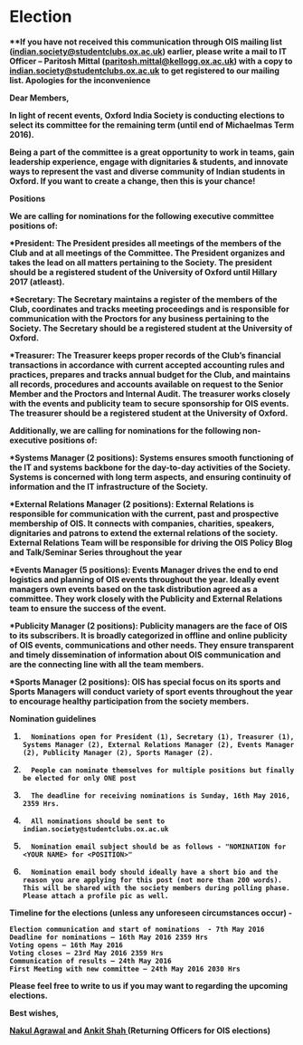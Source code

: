 # Election

<b>**If you have not received this communication through OIS mailing list (indian.society@studentclubs.ox.ac.uk) earlier, please write a mail to IT Officer – Paritosh Mittal (paritosh.mittal@kellogg.ox.ac.uk) with a copy to indian.society@studentclubs.ox.ac.uk to get registered to our mailing list. Apologies for the inconvenience



Dear Members, 

In light of recent events, Oxford India Society is conducting elections to select its committee for the remaining term (until end of Michaelmas Term 2016). 

Being a part of the committee is a great opportunity to work in teams, gain leadership experience, engage with dignitaries & students, and innovate ways to represent the vast and diverse community of Indian students in Oxford. If you want to create a change, then this is your chance!

Positions


We are calling for nominations for the following executive committee positions of: 

 *President: The President presides all meetings of the members of the Club and at all meetings of the Committee. The President organizes and takes the lead on all matters pertaining to the Society. The president should be a registered student of the University of Oxford until Hillary 2017 (atleast). 

*Secretary:  The Secretary maintains a register of the members of the Club, coordinates and tracks meeting proceedings and is responsible for communication with the Proctors for any business pertaining to the Society. The Secretary should be a registered student at the University of Oxford.

*Treasurer: The Treasurer keeps proper records of the Club’s financial transactions in accordance with current accepted accounting rules and practices, prepares and tracks annual budget for the Club, and maintains all records, procedures and accounts available on request to the Senior Member and the Proctors and Internal Audit. The treasurer works closely with the events and publicity team to secure sponsorship for OIS events. The treasurer should be a registered student at the University of Oxford.

 

Additionally, we are calling for nominations for the following non-executive positions of:

*Systems Manager (2 positions): Systems ensures smooth functioning of the IT and systems backbone for the day-to-day activities of the Society. Systems is concerned with long term aspects, and ensuring continuity of information and the IT infrastructure of the Society. 

*External Relations Manager (2 positions): External Relations is responsible for communication with the current, past and prospective membership of OIS. It connects with companies, charities, speakers, dignitaries and patrons to extend the external relations of the society. External Relations Team will be responsible for driving the OIS Policy Blog and Talk/Seminar Series throughout the year

*Events Manager (5 positions): Events Manager drives the end to end logistics and planning of OIS events throughout the year. Ideally event managers own events based on the task distribution agreed as a committee. They work closely with the Publicity and External Relations team to ensure the success of the event.

*Publicity Manager (2 positions): Publicity managers are the face of OIS to its subscribers. It is broadly categorized in offline and online publicity of OIS events, communications and other needs. They ensure transparent and timely dissemination of information about OIS communication and are the connecting line with all the team members.

*Sports Manager (2 positions): OIS has special focus on its sports and Sports Managers will conduct variety of sport events throughout the year to encourage healthy participation from the society members.

Nomination guidelines

   
1.       Nominations open for President (1), Secretary (1), Treasurer (1), Systems Manager (2), External Relations Manager (2), Events Manager (2), Publicity Manager (2), Sports Manager (2).
2.       People can nominate themselves for multiple positions but finally be elected for only ONE post
3.       The deadline for receiving nominations is Sunday, 16th May 2016, 2359 Hrs.
4.       All nominations should be sent to indian.society@studentclubs.ox.ac.uk
5.       Nomination email subject should be as follows - "NOMINATION for <YOUR NAME> for <POSITION>"
6.       Nomination email body should ideally have a short bio and the reason you are applying for this post (not more than 200 words). This will be shared with the society members during polling phase. Please attach a profile pic as well.

 

Timeline for the elections (unless any unforeseen circumstances occur) - 

    Election communication and start of nominations  - 7th May 2016 
    Deadline for nominations – 16th May 2016 2359 Hrs
    Voting opens – 16th May 2016
    Voting closes – 23rd May 2016 2359 Hrs
    Communication of results – 24th May 2016
    First Meeting with new committee – 24th May 2016 2030 Hrs

Please feel free to write to us if you may want to regarding the upcoming elections. 

Best wishes,

<a href = "mailto:treasurer@oxfordindiasociety.org.uk">Nakul Agrawal </a> and <a href ="mailto:president@oxfordindiasociety.org.uk"> Ankit Shah </a> (Returning Officers for OIS elections)
